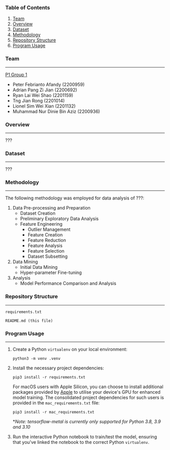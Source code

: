 ### Table of Contents
1. [Team](#team)
2. [Overview](#overview)
5. [Dataset](#dataset)
2. [Methodology](#methodology)
3. [Repository Structure](#repository-structure)
4. [Program Usage](#program-usage)

### Team
---
<ins>P1 Group 1</ins>
- Peter Febrianto Afandy (2200959)
- Adrian Pang Zi Jian (2200692)
- Ryan Lai Wei Shao (2201159)
- Tng Jian Rong (2201014)
- Lionel Sim Wei Xian (2201132)
- Muhammad Nur Dinie Bin Aziz (2200936)

### Overview
---
???

### Dataset
---
???

### Methodology
---
The following methodology was employed for data analysis of ???:
1. Data Pre-processing and Preparation 
    - Dataset Creation
    - Preliminary Exploratory Data Analysis
    - Feature Engineering
        - Outlier Management
        - Feature Creation
        - Feature Reduction
        - Feature Analysis
        - Feature Selection
        - Dataset Subsetting
2. Data Mining
    - Initial Data Mining
    -  Hyper-parameter Fine-tuning
3. Analysis
    - Model Performance Comparison and Analysis


### Repository Structure
---
```
requirements.txt

README.md (this file)
```

### Program Usage
---
1. Create a Python `virtualenv` on your local environment:
    ```
    python3 -m venv .venv
    ```
2. Install the necessary project dependencies:
    ```
    pip3 install -r requirements.txt
    ```

    For macOS users with Apple Silicon, you can choose to install additional packages provided by [Apple](https://developer.apple.com/metal/tensorflow-plugin/) to utilise your device's GPU for enhanced model training. The consolidated project dependencies for such users is provided in the `mac_requirements.txt` file:
    ```
    pip3 install -r mac_requirements.txt
    ```
    **Note: tensorflow-metal is currently only supported for Python 3.8, 3.9 and 3.10*
3. Run the interactive Python notebook to train/test the model, ensuring that you've linked the notebook to the correct Python `virtualenv`. 